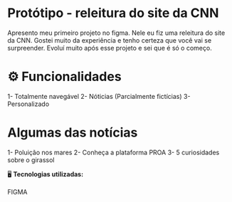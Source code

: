 # Protótipo - releitura do site da CNN 
Apresento meu primeiro projeto no figma. Nele eu fiz uma releitura do site da CNN. Gostei muito da experiência e tenho certeza que você vai se surpreender. Evoluí muito após esse projeto e sei que é só o começo.

# ⚙ Funcionalidades 
1- Totalmente navegável
2- Nóticias (Parcialmente fictícias)
3- Personalizado

#  Algumas das notícias 
1- Poluição nos mares 
2- Conheça a plataforma PROA 
3- 5 curiosidades sobre o girassol

🖥️ **Tecnologias utilizadas:**<br><br>
FIGMA

